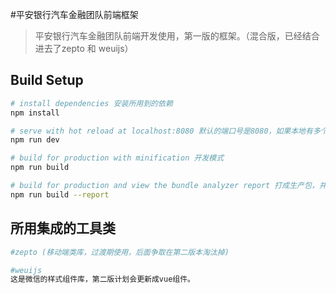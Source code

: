 #平安银行汽车金融团队前端框架

> 平安银行汽车金融团队前端开发使用，第一版的框架。（混合版，已经结合进去了zepto 和 weuijs）

## Build Setup

``` bash
# install dependencies 安装所用到的依赖
npm install

# serve with hot reload at localhost:8080 默认的端口号是8080，如果本地有多个项目启动，自己更换gitgit
npm run dev

# build for production with minification 开发模式
npm run build

# build for production and view the bundle analyzer report 打成生产包，并且生成项目报告（整个项目概况）
npm run build --report
```
## 所用集成的工具类
``` bash
#zepto (移动端类库，过渡期使用，后面争取在第二版本淘汰掉)

#weuijs
这是微信的样式组件库，第二版计划会更新成vue组件。
```
